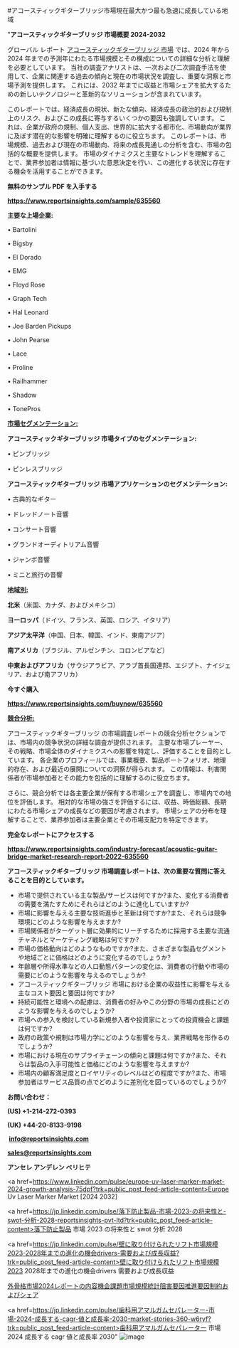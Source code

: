 #アコースティックギターブリッジ市場現在最大かつ最も急速に成長している地域

"<strong>アコースティックギターブリッジ 市場概要 2024-2032</strong>

グローバル レポート <a href=https://www.reportsinsights.com/sample/635560>アコースティックギターブリッジ 市場</a> では、2024 年から 2024 年までの予測年にわたる市場規模とその構成についての詳細な分析と理解を必要としています。 当社の調査アナリストは、一次および二次調査手法を使用して、企業に関連する過去の傾向と現在の市場状況を調査し、重要な洞察と市場予測を提供します。 これには、2032 年までに収益と市場シェアを拡大​​するための新しいテクノロジーと革新的なソリューションが含まれています。

このレポートでは、経済成長の現状、新たな傾向、経済成長の政治的および規制上のリスク、およびこの成長に寄与するいくつかの要因も強調しています。 これは、企業が政府の規制、個人支出、世界的に拡大する都市化、市場動向が業界に及ぼす潜在的な影響を明確に理解するのに役立ちます。 このレポートは、市場規模、過去および現在の市場動向、将来の成長見通しの分析を含む、市場の包括的な概要を提供します。 市場のダイナミクスと主要なトレンドを理解することで、業界参加者は情報に基づいた意思決定を行い、この進化する状況に存在する機会を活用することができます。

<strong><b>無料のサンプル PDF を入手する</b></strong>

<a href=https://www.reportsinsights.com/sample/635560><strong><u>https://www.reportsinsights.com/sample/635560</u></strong></a>

<strong>主要な上場企業:</strong>

• Bartolini 

• Bigsby 

• El Dorado 

• EMG 

• Floyd Rose 

• Graph Tech 

• Hal Leonard 

• Joe Barden Pickups 

• John Pearse 

• Lace 

• Proline 

• Railhammer 

• Shadow 

• TonePros

<strong><u>市場セグメンテーション</u></strong><strong><u>:</u></strong>

<strong>アコースティックギターブリッジ 市場タイプのセグメンテーション:</strong>

• ピンブリッジ

• ピンレスブリッジ

<strong>アコースティックギターブリッジ 市場アプリケーションのセグメンテーション:</strong>

• 古典的なギター

• ドレッドノート音響

• コンサート音響

• グランドオーディトリアム音響

• ジャンボ音響

• ミニと旅行の音響

<strong><u>地域別</u></strong><strong><u>:</u></strong>

<strong>北米</strong>（米国、カナダ、およびメキシコ）

<strong>ヨーロッパ</strong>（ドイツ、フランス、英国、ロシア、イタリア）

<strong>アジア太平洋</strong>（中国、日本、韓国、インド、東南アジア）

<strong>南アメリカ</strong>（ブラジル、アルゼンチン、コロンビアなど）

<strong>中東およびアフリカ</strong>（サウジアラビア、アラブ首長国連邦、エジプト、ナイジェリア、および南アフリカ）

<strong>今すぐ購入</strong>

<a href=https://www.reportsinsights.com/buynow/635560><strong><u>https://www.reportsinsights.com/buynow/635560</u></strong></a>

<strong><u>競合分析:</u></strong>

アコースティックギターブリッジ の市場調査レポートの競合分析セクションでは、市場内の競争状況の詳細な調査が提供されます。 主要な市場プレーヤー、その戦略、市場全体のダイナミクスへの影響を特定し、評価することを目的としています。 各企業のプロフィールでは、事業概要、製品ポートフォリオ、地理的存在、および最近の展開についての洞察が得られます。 この情報は、利害関係者が市場参加者とその能力を包括的に理解するのに役立ちます。

さらに、競合分析では各主要企業が保有する市場シェアを調査し、市場内での地位を評価します。 相対的な市場の強さを評価するには、収益、時価総額、長期にわたる市場シェアの成長などの要因が考慮されます。 市場シェアの分布を理解することで、業界参加者は主要企業とその市場支配力を特定できます。

<strong>完全なレポートにアクセスする</strong>

<a href=https://www.reportsinsights.com/industry-forecast/acoustic-guitar-bridge-market-research-report-2022-635560><strong><u><b>https://www.reportsinsights.com/industry-forecast/acoustic-guitar-bridge-market-research-report-2022-635560</b></u></strong></a>

<strong><b>アコースティックギターブリッジ 市場調査レポートは、次の重要な質問に答えることを目的としています。</b></strong>
<ul>
  <li>市場で提供されている主な製品/サービスは何ですか?また、変化する消費者の需要を満たすためにそれらはどのように進化していますか?</li>
  <li>市場に影響を与える主要な技術進歩と革新は何ですか?また、それらは競争環境にどのような影響を与えますか?</li>
  <li>市場関係者がターゲット層に効果的にリーチするために採用する主要な流通チャネルとマーケティング戦略は何ですか?</li>
  <li>市場の価格動向はどのようなものですか?また、さまざまな製品セグメントや地域ごとに価格はどのように変化するのでしょうか?</li>
  <li>年齢層や所得水準などの人口動態パターンの変化は、消費者の行動や市場の需要にどのような影響を与えるのでしょうか?</li>
  <li>アコースティックギターブリッジ 市場における企業の収益性に影響を与える主なコスト要因と要因は何ですか?</li>
  <li>持続可能性と環境への配慮は、消費者の好みやこの分野の市場の成長にどのような影響を与えるのでしょうか?</li>
  <li>市場への参入を検討している新規参入者や投資家にとっての投資機会と課題は何ですか?</li>
  <li>政府の政策や規制は市場力学にどのような影響を与え、業界戦略を形作るのでしょうか?</li>
  <li>市場における現在のサプライチェーンの傾向と課題は何ですか?また、それらは製品の入手可能性と価格にどのような影響を与えますか?</li>
  <li>市場内の顧客満足度とロイヤリティのレベルはどの程度ですか?また、市場参加者はサービス品質の点でどのように差別化を図っているのでしょうか?</li>
</ul>
<strong>お問い合わせ：</strong>

<strong>(US) +1-214-272-0393</strong>

<strong>(UK) +44-20-8133-9198</strong>

<strong> </strong><a href=info@reportsinsights.com><strong><u>info@reportsinsights.com</u></strong></a>

<a href=sales@reportsinsights.com><strong><u>sales@reportsinsights.com</u></strong></a>

<strong>アンセレ アンデレン ベリヒテ</strong>

<a href=https://www.linkedin.com/pulse/europe-uv-laser-marker-market-2024-growth-analysis-75dpf?trk=public_post_feed-article-content>Europe Uv Laser Marker Market [2024 2032]</a>

<a href=https://jp.linkedin.com/pulse/落下防止製品-市場-2023-の将来性と-swot-分析-2028-reportsinsights-pvt-ltd?trk=public_post_feed-article-content>落下防止製品 市場 2023 の将来性と swot 分析 2028</a>

<a href=https://jp.linkedin.com/pulse/壁に取り付けられたリフト市場規模2023-2028年までの進化の機会drivers-需要および成長収益?trk=public_post_feed-article-content>壁に取り付けられたリフト市場規模2023 2028年までの進化の機会drivers 需要および成長収益</a>

<a href=https://www.linkedin.com/pulse/外骨格市場2024レポートの内容機会課題市場規模統計阻害要因推進要因制約およびシェア-healthscope-news-245/>外骨格市場2024レポートの内容機会課題市場規模統計阻害要因推進要因制約およびシェア</a>

<a href=https://jp.linkedin.com/pulse/歯科用アマルガムセパレーター-市場-2024-成長する-cagr-値と成長率-2030-market-stories-360-w6ryf?trk=public_post_feed-article-content>歯科用アマルガムセパレーター 市場 2024 成長する cagr 値と成長率 2030</a>"
![image](https://github.com/aanak123/RIMarketer1/assets/158471119/946d5d29-9cba-4ca0-8968-1a07ff3eaf44)
